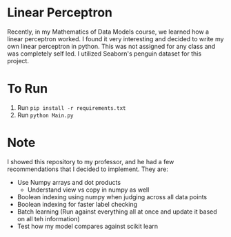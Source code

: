 # Linear Perceptron
Recently, in my Mathematics of Data Models course, we learned how a linear perceptron worked. I found it very interesting and decided to write my own linear perceptron in python. This was not assigned for any class and was completely self led. I utilized Seaborn's penguin dataset for this project. 

# To Run
1. Run `pip install -r requirements.txt`
2. Run `python Main.py`

# Note
I showed this repository to my professor, and he had a few recommendations that I decided to implement. They are:
- Use Numpy arrays and dot products
    - Understand view vs copy in numpy as well
- Boolean indexing using numpy when judging across all data points
- Boolean indexing for faster label checking
- Batch learning (Run against everything all at once and update it based on all teh information)
- Test how my model compares against scikit learn